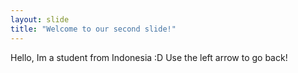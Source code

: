 ```yaml
---
layout: slide
title: "Welcome to our second slide!"
---
```

Hello, Im a student from Indonesia :D
Use the left arrow to go back!